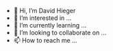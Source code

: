 - 👋 Hi, I’m David Hieger
- 👀 I’m interested in ...
- 🌱 I’m currently learning ...
- 💞️ I’m looking to collaborate on ...
- 📫 How to reach me ...

<!---
dchieger/dchieger is a ✨ special ✨ repository because its `README.md` (this file) appears on your GitHub profile.
You can click the Preview link to take a look at your changes.
--->
